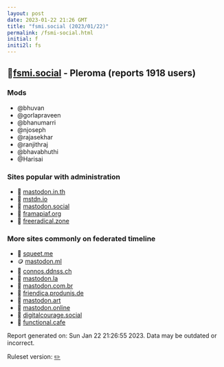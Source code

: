 ```yaml
---
layout: post
date: 2023-01-22 21:26 GMT
title: "fsmi.social (2023/01/22)"
permalink: /fsmi-social.html
initial: f
initi2l: fs
---
```


## 🐘[fsmi.social](https://fsmi.social) - Pleroma (reports 1918 users)

### Mods
 * @bhuvan
 * @gorlapraveen
 * @bhanumarri
 * @njoseph
 * @rajasekhar
 * @ranjithraj
 * @bhavabhuthi
 * @Harisai

### Sites popular with administration

* 🐘 [mastodon.in.th](/mastodon-in-th.html)
* 🐘 [mstdn.io](/mstdn-io.html)
* 🐘 [mastodon.social](/mastodon-social.html)
* 🐘 [framapiaf.org](/framapiaf-org.html)
* 🐘 [freeradical.zone](/freeradical-zone.html)

### More sites commonly on federated timeline

* 🐘 [squeet.me](/squeet-me.html)
* 🪙 [mastodon.ml](/mastodon-ml.html)
* 🐘 [connos.ddnss.ch](/connos-ddnss-ch.html)
* 🐘 [mastodon.la](/mastodon-la.html)
* 🐘 [mastodon.com.br](/mastodon-com-br.html)
* 🐘 [friendica.produnis.de](/friendica-produnis-de.html)
* 🐘 [mastodon.art](/mastodon-art.html)
* 🐘 [mastodon.online](/mastodon-online.html)
* 🐘 [digitalcourage.social](/digitalcourage-social.html)
* 🐘 [functional.cafe](/functional-cafe.html)

Report generated on: Sun Jan 22 21:26:55 2023. Data may be outdated or incorrect.

Ruleset version: [✏️](/version-pencil)
